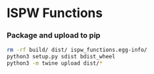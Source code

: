 # ISPW Functions

### Package and upload to pip

```sh
rm -rf build/ dist/ ispw_functions.egg-info/
python3 setup.py sdist bdist_wheel
python3 -m twine upload dist/*
```
